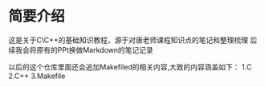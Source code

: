 # 简要介绍
这是关于C\C++的基础知识教程，源于对唐老师课程知识点的笔记和整理梳理
后续我会将原有的PPt换做Markdown的笔记记录

以后的这个仓库里面还会追加Makefiled的相关内容,大致的内容涵盖如下：
1.C
2.C++
3.Makefile
